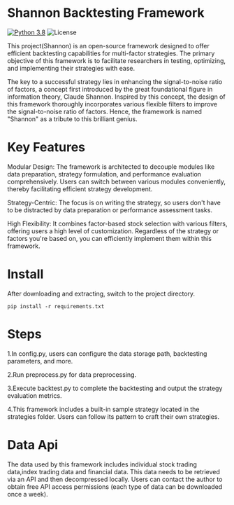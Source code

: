 # Shannon Backtesting Framework
[![Python 3.8](https://img.shields.io/badge/python-3.8-blue.svg)](https://www.python.org/downloads/release/python-360/)
![License](https://img.shields.io/github/license/AI4Finance-Foundation/fingpt.svg?color=brightgreen)

This project(Shannon) is an open-source framework designed to offer efficient backtesting capabilities for multi-factor strategies. The primary objective of this framework is to facilitate  researchers in testing, optimizing, and implementing their strategies with ease.

The key to a successful strategy lies in enhancing the signal-to-noise ratio of factors, a concept first introduced by the great foundational figure in information theory, Claude Shannon. Inspired by this concept, the design of this framework thoroughly incorporates various flexible filters to improve the signal-to-noise ratio of factors. Hence, the framework is named "Shannon" as a tribute to this brilliant genius.

# __Key Features__

Modular Design: The framework is architected to decouple modules like data preparation, strategy formulation, and performance evaluation comprehensively. Users can switch between various modules conveniently, thereby facilitating efficient strategy development.

Strategy-Centric: The focus is on writing the strategy, so users don't have to be distracted by data preparation or performance assessment tasks.

High Flexibility: It combines factor-based stock selection with various filters, offering users a high level of customization. Regardless of the strategy or factors you're based on, you can efficiently implement them within this framework. 

# __Install__

After downloading and extracting, switch to the project directory.
```shell
pip install -r requirements.txt
```

# __Steps__

1.In config.py, users can configure the data storage path, backtesting parameters, and more. 

2.Run preprocess.py for data preprocessing. 

3.Execute backtest.py to complete the backtesting and output the strategy evaluation metrics.

4.This framework includes a built-in sample strategy located in the strategies folder. Users can follow its pattern to craft their own strategies.

# __Data Api__
The data used by this framework includes individual stock trading data,index trading data and  financial data. This data needs to be retrieved via an API and then decompressed locally. Users can contact the author to obtain free API access permissions (each type of data can be downloaded once a week).

